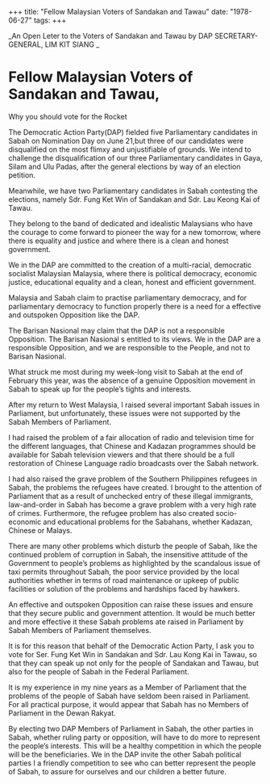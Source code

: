 +++ 
title: "Fellow Malaysian Voters of Sandakan and Tawau"
date: "1978-06-27"
tags:
+++

_An Open Leter to the Voters of Sandakan and Tawau by DAP SECRETARY-GENERAL, LIM KIT SIANG _

# Fellow Malaysian Voters of Sandakan and Tawau,

Why you should vote for the Rocket

The Democratic Action Party(DAP) fielded five Parliamentary candidates in Sabah on Nomination Day on June 21,but three of our candidates were disqualified on the most flimxy and unjustifiable of grounds. We intend to challenge the disqualification of our three Parliamentary candidates in Gaya, Silam and Ulu Padas, after the general elections by way of an election petition.</u>

Meanwhile, we have two Parliamentary candidates in Sabah contesting the elections, namely Sdr. Fung Ket Win of Sandakan and Sdr. Lau Keong Kai of Tawau.

They belong to the band of dedicated and idealistic Malaysians who have the courage to come forward to pioneer the way for a new tomorrow, where there is equality and justice and where there is a clean and honest government.

We in the DAP are committed to the creation of a multi-racial, democratic socialist Malaysian Malaysia, where there is political democracy, economic justice, educational equality and a clean, honest and efficient government.

Malaysia and Sabah claim to practise parliamentary democracy, and for parliamentary democracy to function properly there is a need for a effective and outspoken Opposition like the DAP.

The Barisan Nasional may claim that the DAP is not a responsible Opposition. The Barisan Nasional s entitled to its views. We in the DAP are a responsible Opposition, and we are responsible to the People, and not to Barisan Nasional.

What struck me most during my week-long visit to Sabah at the end of February this year, was the absence of a genuine Opposition movement in Sabah to speak up for the people’s tights and interests.

After my return to West Malaysia, I raised several important Sabah issues in Parliament, but unfortunately, these issues were not supported by the Sabah Members of Parliament.

I had raised the problem of a fair allocation of radio and television time for the different languages, that Chinese and Kadazan programmes should be available for Sabah television viewers and that there should be a full restoration of Chinese Language radio broadcasts over the Sabah network.

I had also raised the grave problem of the Southern Philippines refugees in Sabah, the problems the refugees have created. I brought to the attention of Parliament that as a result of unchecked entry of these illegal immigrants, law-and-order in Sabah has become a grave problem with a very high rate of crimes. Furthermore, the refugee problem has also created socio-economic and educational problems for the Sabahans, whether Kadazan, Chinese or Malays.

There are many other problems which disturb the people of Sabah, like the continued problem of corruption in Sabah, the insensitive attitude of the Government to people’s problems as highlighted by the scandalous issue of taxi permits throughout Sabah, the poor service provided by the local authorities whether in terms of road maintenance or upkeep of public facilities or solution of the problems and hardships faced by hawkers.

An effective and outspoken Opposition can raise these issues and ensure that they secure public and government attention. It would be much better and more effective it these Sabah problems ate raised in Parliament by Sabah Members of Parliament themselves.

It is for this reason that behalf of the Democratic Action Party, I ask you to vote for Ser. Fung Ket Win in Sandakan and Sdr. Lau  Kong Kai in Tawau, so that they can speak up not only for the people of Sandakan and Tawau, but also for the people of Sabah in the Federal Parliament.

It is my experience in my nine years as a Member of Parliament that the problems of the people of Sabah have seldom been raised in Parliament. For all practical purpose, it would appear that Sabah has no Members of Parliament in the Dewan Rakyat.

By electing two DAP Members of Parliament in Sabah, the other parties in Sabah, whether ruling party or opposition, will have to do more to represent the people’s interests. This will be a healthy competition in which the people will be the beneficiaries. We in the DAP invite the other Sabah political parties I a friendly competition to see who can better represent the people of Sabah, to assure for ourselves and our children a better future.
 
